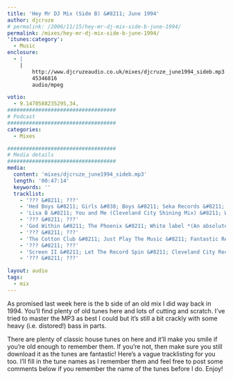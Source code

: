 ```yaml
---
title: 'Hey Mr DJ Mix (Side B) &#8211; June 1994'
author: djcruze
# permalink: /2006/11/15/hey-mr-dj-mix-side-b-june-1994/
permalink: /mixes/hey-mr-dj-mix-side-b-june-1994/
'itunes:category':
  - Music
enclosure:
  - |
    |
        http://www.djcruzeaudio.co.uk/mixes/djcruze_june1994_sideb.mp3
        45346816
        audio/mpeg

votio:
  - 9.1470588235295,34,
###################################
# Podcast
###################################
categories:
  - Mixes

###################################
# Media details
###################################
media:
  content: 'mixes/djcruze_june1994_sideb.mp3'
  length: '00:47:14'
  keywords: ''
  tracklist:
    - '??? &#8211; ???'
    - 'Hed Boys &#8211; Girls &#038; Boys &#8211; Seka Records &#8211; *(x 2 copies &#8211; cut it up DJ!)*'
    - 'Lisa B &#8211; You and Me (Cleveland City Shining Mix) &#8211; White label'
    - '??? &#8211; ???'
    - 'God Within &#8211; The Phoenix &#8211; White label *(An absolutely classic tune by Scott Hardkiss.)*'
    - '??? &#8211; ???'
    - 'The Cotton Club &#8211; Just Play The Music &#8211; Fantastic Records *(From the Rock EP.)*'
    - '??? &#8211; ???'
    - 'Screen II &#8211; Let The Record Spin &#8211; Cleveland City Records'
    - '??? &#8211; ???'

layout: audio
tags:
  - mix
---
```


As promised last week here is the b side of an old mix I did way back in 1994. You&#8217;ll find plenty of old tunes here and lots of cutting and scratch. I&#8217;ve tried to master the MP3 as best I could but it&#8217;s still a bit crackly with some heavy (i.e. distored!) bass in parts.

There are plenty of classic house tunes on here and it&#8217;ll make you smile if you&#8217;re old enough to remember them. If you&#8217;re not, then make sure you still download it as the tunes are fantastic! Here&#8217;s a vague tracklisting for you too. I&#8217;ll fill in the tune names as I remember them and feel free to post some comments below if you remember the name of the tunes before I do. Enjoy!
